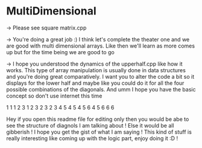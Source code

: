 # MultiDimensional
-> Please see square matrix.cpp


-> You're doing a great job :) I think let's complete the theater one and we are good with multi dimensional arrays. Like then we'll learn as more comes up but for the time being we are good to go 


-> I hope you understood the dynamics of the upperhalf.cpp like how it works. This type of array manipulation is usually done in data structures and you're doing great comparatively. I want you to alter the code a bit so it displays for the lower half and maybe like you could do it for all the four possible combinations of the diagonals. And umm I hope you have the basic concept so don't use internet this time 

1            1    1 2 3     1 2 3
2 3        2 3    4 5         4 5
4 5 6    4 5 6    6             6

Hey if you open this readme file for editing only then you would be abe to see the structure of diagnols I am talking about ! Else it would be all gibberish !
I hope you get the gist of what I am saying !
This kind of stuff is really interesting like coming up with the logic part, enjoy doing it :D ! 
